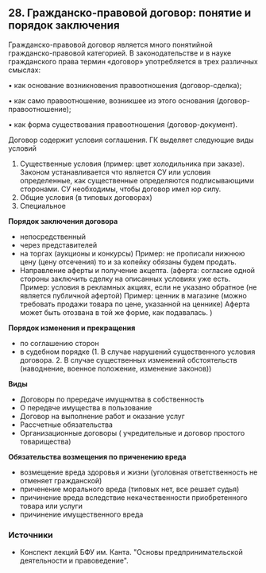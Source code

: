 ## 28. Гражданско-правовой договор: понятие и порядок заключения

Гражданско-правовой договор является много понятийной гражданско-правовой категорией. В законодательстве и в науке гражданского права термин «договор» употребляется в трех различных смыслах:

 • как основание возникновения правоотношения (договор-сделка);

 • как само правоотношение, возникшее из этого основания (договор-правоотношение);

 • как форма существования правоотношения (договор-документ).

Договор содержит условия соглашения. ГК выделяет следующие виды условий

1. Существенные условия (пример: цвет холодильника при заказе). Законом устанавливается что является СУ или условия определенные, как  существенные определяются подписывающими сторонами. СУ необходимы, чтобы  договор имел юр силу.
2. Общие условия (в типовых договорах)
3. Специальное

**Порядок заключения договора**

- непосредственный
- через представителей
- на торгах (аукционы и конкурсы) Пример: не прописали нижнюю цену (цену отсечения) то и за копейку обязаны будем продать.
- Направление аферты и получение акцепта. (аферта: согласие одной  стороны заключить сделку на описанных условиях уже есть. Пример: условия  в рекламных акциях, если не указано обратное (не является публичной  афертой) Пример: ценник в магазине (можно требовать продажи товара по  цене, указанной на ценнике) Аферта может быть отозвана в той же форме,  как подавалась. )

**Порядок изменения и прекращения**

- по соглашению сторон
- в судебном порядке (1. В случае нарушений существенного условия  договора. 2. В случае существенных изменений обстоятельств (наводнение,  военное положение, изменение законов))

**Виды**

- Договоры по прередаче имущнмтва в собственность
- О передвче имущества в пользование
- Договор на выполнение работ и оказание услуг
- Рассчетные обязательства
- Организационные договоры ( учредительные и договор простого товарищества)

**Обязательства возмещения по приченению вреда**

- возмещение вреда здоровья и жизни (уголовная ответственность не отменяет гражданской)
- приченение морального вреда (типовых нет, все решает судья)
- причинение вреда вследствие некачественности приобретенного товара или услуги
- причинение имущественного вреда

### Источники

- Конспект лекций БФУ им. Канта. "Основы предпринимательской деятельности и правоведение".